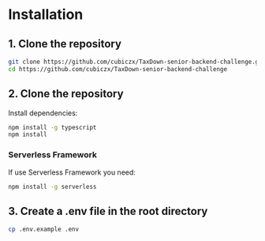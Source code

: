 # Installation

## 1. Clone the repository

```bash
git clone https://github.com/cubiczx/TaxDown-senior-backend-challenge.git
cd https://github.com/cubiczx/TaxDown-senior-backend-challenge
```

## 2. Clone the repository

Install dependencies:

```bash
npm install -g typescript
npm install
```

### Serverless Framework

If use Serverless Framework you need:

```bash
npm install -g serverless
```

## 3. Create a .env file in the root directory

```bash
cp .env.example .env
```
